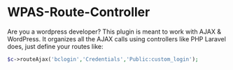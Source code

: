# WPAS-Route-Controller

Are you a wordpress developer? This plugin is meant to work with AJAX & WordPress. It organizes all the AJAX calls using controllers like PHP Laravel does, just define your routes like:

```php
$c->routeAjax('bclogin','Credentials','Public:custom_login');
```

